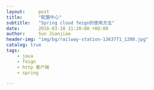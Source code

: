 ```yaml
---
layout:     post
title:      "配置中心"
subtitle:   "Spring cloud feign的使用方法"
date:       2016-03-10 11:20:00 +08:00
author:     Sun Jianjiao
header-img: "img/bg/railway-station-1363771_1280.jpg"
catalog: true
tags:
    - java
    - feign
    - http 客户端
    - spring

---
```


